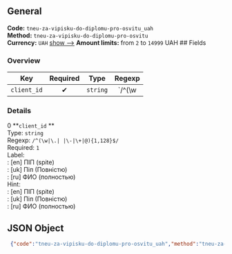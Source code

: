 ## General 
**Code:** `tneu-za-vipisku-do-diplomu-pro-osvitu_uah`  
**Method:** `tneu-za-vipisku-do-diplomu-pro-osvitu`  
**Currency:** `UAH` [show -->]() 
**Amount limits:** from `2`  to `14999`  UAH ## Fields 
### Overview 
|Key|Required|Type|Regexp| 
|:---:|:---:|:---:|:---:| 
|`client_id` |✔ |`string` |`/^(\w|\.| |\-|\+|@){1,128}$/` | 
 
### Details 
0 **`client_id` **  
Type: `string`  
Regexp: `/^(\w|\.| |\-|\+|@){1,128}$/`  
Required: `1`  
Label:  
: [en] ПІП (spite)  
: [uk] Піп (Повністю)  
: [ru] ФИО (полностью)  
Hint:  
: [en] ПІП (spite)  
: [uk] Піп (Повністю)  
: [ru] ФИО (полностью)  
## JSON Object 
```json
 {"code":"tneu-za-vipisku-do-diplomu-pro-osvitu_uah","method":"tneu-za-vipisku-do-diplomu-pro-osvitu","currency":"UAH","fields":[{"key":"client_id","type":"string","label":{"en":"\u041f\u0406\u041f (spite)","uk":"\u041f\u0456\u043f (\u041f\u043e\u0432\u043d\u0456\u0441\u0442\u044e)","ru":"\u0424\u0418\u041e (\u043f\u043e\u043b\u043d\u043e\u0441\u0442\u044c\u044e)"},"regexp":"\/^(\\w|\\.| |\\-|\\+|@){1,128}$\/","required":true,"position":1,"hint":{"en":"\u041f\u0406\u041f (spite)","uk":"\u041f\u0456\u043f (\u041f\u043e\u0432\u043d\u0456\u0441\u0442\u044e)","ru":"\u0424\u0418\u041e (\u043f\u043e\u043b\u043d\u043e\u0441\u0442\u044c\u044e)"},"example":"\u041f\u0435\u0442\u0440\u043e\u0432 \u0410\u043d\u0434\u0440i\u0439 \u0412\u043e\u043b\u043e\u0434\u0438\u043c\u0438\u0440\u043e\u0432\u0438\u0447"}],"amount_min":2,"amount_max":14999}```  
